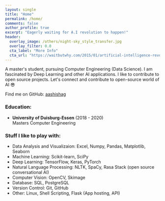 ```yaml
---
layout: single
title: "Home"
permalink: /home/
comments: false
author_profile: true
excerpt: "Eagerly waiting for A.I revolution to happen!"
header:
  overlay_image: /others/night-sky_style_transfer.jpg
  overlay_filter: 0.0
  cta_label: "More Info"
  cta_url: "https://waitbutwhy.com/2015/01/artificial-intelligence-revolution-1.html"
---
```



A master's student, pursuing Computer Engineering (Data Science). I am fascinated by Deep Learning and other AI applications. I like to contribute to open source projects. Let's connect and contribute to open-source world of AI :sunglasses:

Find me on GitHub: [aashishag](http://github.com/aashishag)


### Education:
- **University of Duisburg-Essen** (2018 - 2020)   
  Masters Computer Engineering


### Stuff I like to play with:
- Data Analysis and Visualizaion: Excel, Numpy, Pandas, Matplotlib, Seaborn
- Machine Learning: Scikit-learn, SciPy 
- Deep Learning: TensorFlow, Keras, PyTorch
- Natural Language Processing: NLTK, SpaCy, Rasa Stack (open source conversational AI)
- Computer Vision: OpenCV, Skimage
- Database: SQL, PostgreSQL
- Version Control: Git, GitHub
- Other: Linux, Shell Scripting, Flask (App hosting, API)
